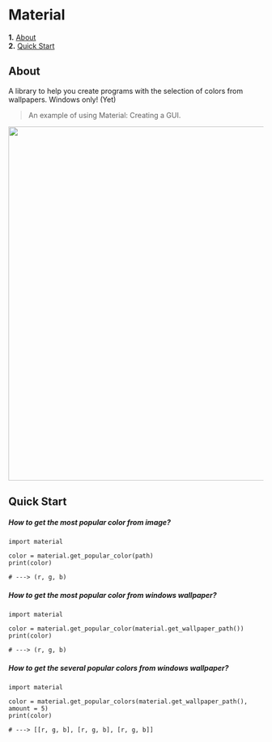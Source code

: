 # Material
**1.** [About](#about)\
**2.** [Quick Start](#quick_start)

## About  <a name="about"></a>
A library to help you create programs with the selection of colors from wallpapers. Windows only! (Yet)
> An example of using Material: Creating a GUI.


<img src="https://i.postimg.cc/0yxzxt47/image.png" width="700">


## Quick Start <a name="quick_start"></a>
##### How to get the most popular color from image? 
```
import material

color = material.get_popular_color(path)
print(color)

# ---> (r, g, b)
```

##### How to get the most popular color from windows wallpaper? 
```
import material

color = material.get_popular_color(material.get_wallpaper_path())
print(color)

# ---> (r, g, b)
```

##### How to get the several popular colors from windows wallpaper? 
```
import material

color = material.get_popular_colors(material.get_wallpaper_path(), amount = 5)
print(color)

# ---> [[r, g, b], [r, g, b], [r, g, b]]
```
